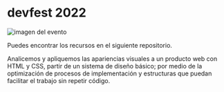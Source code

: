 # devfest 2022

![imagen del evento](https://www.ceiba.com.co/wp-content/uploads/2022/08/CREAR-ELEMENTOS-WEB-PARTIENDO-DE-LO-SIMPLE.jpg)

Puedes encontrar los recursos en el siguiente repositorio.

Analicemos y apliquemos las apariencias visuales a un producto web con HTML y CSS,  partir de un sistema de diseño básico; por medio de la optimización de procesos de implementación y estructuras que puedan facilitar el trabajo sin repetir código.

